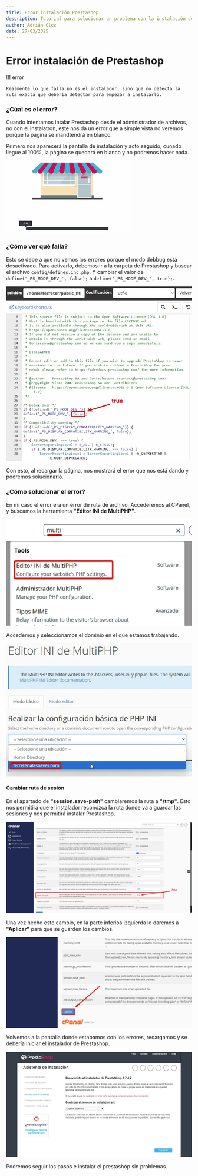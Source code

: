 ```yaml
---
title: Error instalación Prestashop
description: Tutorial para solucionar un problema con la instalación de prestashop
author: Adrián Glez
date: 27/03/2025
---
```


# Error instalación de Prestashop

!!! error

    Realmente lo que falla no es el instalador, sino que no detecta la ruta exacta que debería detectar para empezar a instalarlo.

### ¿Cúal es el error?
Cuando intentamos intalar Prestashop desde el administrador de archivos, no con el Instalatron, este nos da un error que a simple vista no veremos porque la página se mandtendrá en blanco.

Primero nos aparecerá la pantalla de instalación y acto seguido, cunado llegue al 100%, la página se quedará en blanco y no podremos hacer nada.

<img src="../../../images/prestashop/prestashop-1.webp" alt="Imagen del instalador de prestashop, una tienda colorida con la barra de carga debajo.">

### ¿Cómo ver qué falla?
Esto se debe a que no vemos los errores porque el modo debbug está desactivado. Para activarlo, debemos ir a la carpeta de Prestashop y buscar el archivo `config/defines.inc.php`. Y cambiar el valor de `define('_PS_MODE_DEV_', false);` a `define('_PS_MODE_DEV_', true);`.

<img src="../../../images/prestashop/prestashop-2.webp" alt="Imagen del código del archivo defines.inc.php con la línea que hay que cambiar.">

Con esto, al recargar la página, nos mostrará el error que nos está dando y podremos solucionarlo.

### ¿Cómo solucionar el error?
En mi caso el error era un error de ruta de archivo.
Accederemos al CPanel, y buscamos la herramienta **"Editor INI de MultiPHP"**. 

<img src="../../../images/prestashop/prestashop-3.webp" alt="Imagen del buscador de herramientas del CPanel con el editor INI de MultiPHP seleccionado.">

Accedemos y seleccionamos el dominio en el que estamos trabajando.

<img src="../../../images/prestashop/prestashop-4.webp" alt="Imagen del desplegable que nos deja elegir el dominio en el que vamos a trabajar">

#### Cambiar ruta de sesión
En el apartado de **"session.save-path"** cambiaremos la ruta a **"/tmp"**. Esto nos permitirá que el instalador reconozca la ruta donde va a guardar las sesiones y nos permitirá instalar Prestashop.

<img src="../../../images/prestashop/prestashop-5.webp" alt="Imagen del administrador multiPHP con todas sus opciones.">

Una vez hecho este cambio, en la parte inferios izquierda le daremos a **"Aplicar"** para que se guarden los cambios.

<img src="../../../images/prestashop/prestashop-6.webp" alt="Imagen del botón de Aplicar en el panel MultiPHP.">

Volvemos a la pantalla donde estabamos con los errores, recargamos y se debería iniciar el instalador de Prestashop.

<img src="../../../images/prestashop/prestashop-7.webp" alt="Imagen del instalador de Prestashop.">

Podremos seguir los pasos e instalar el prestashop sin problemas.